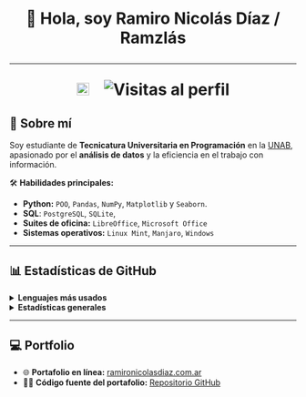 <h1 align="center">
  👋 Hola, soy Ramiro Nicolás Díaz / Ramzlás
  
---

<p align="center">
  <img src="https://emojis.slackmojis.com/emojis/images/1531849430/4246/blob-sunglasses.gif?1531849430" width="22" alt="Carita fachera" />
  &nbsp;&nbsp;
  <img src="https://komarev.com/ghpvc/?username=Ramzlas&label=Visitas%20al%20perfil&color=2a9d8f&style=flat" alt="Visitas al perfil" />
</p>

</h1>

## 🎯 Sobre mí
Soy estudiante de **Tecnicatura Universitaria en Programación** en la [UNAB](https://www.unab.edu.ar/), apasionado por el **análisis de datos** y la eficiencia en el trabajo con información.  

🛠️ **Habilidades principales:**
- **Python:** `POO`, `Pandas`, `NumPy`, `Matplotlib` y `Seaborn`. 
- **SQL**:  `PostgreSQL`, `SQLite`,
- **Suites de oficina:** `LibreOffice`, `Microsoft Office`  
- **Sistemas operativos:** `Linux Mint`, `Manjaro`, `Windows`

---

## 📊 Estadísticas de GitHub

<details>
  <summary><strong>Lenguajes más usados</strong></summary>
  <p align="center">
    <img src="https://github-readme-stats.vercel.app/api/top-langs/?username=Ramzlas&layout=compact&theme=dracula" alt="Lenguajes más usados">
  </p>
</details>

<details>
  <summary><strong>Estadísticas generales</strong></summary>
  <p align="center">
    <img src="https://github-readme-stats.vercel.app/api?username=Ramzlas&show_icons=true&theme=dracula&locale=es" alt="Estadísticas de GitHub">
  </p>
</details>

---

## 💻 Portfolio

- 🌐 **Portafolio en línea:** [ramironicolasdiaz.com.ar](https://ramironicolasdiaz.com.ar)  
- 👨‍💻 **Código fuente del portafolio:** [Repositorio GitHub](https://github.com/Ramzlas/Portfolio)
